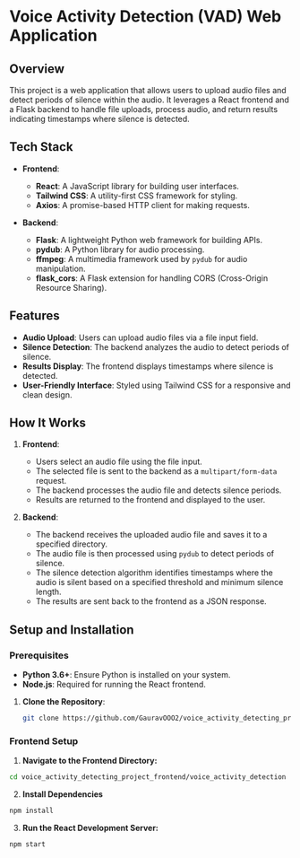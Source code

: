 # Voice Activity Detection (VAD) Web Application

## Overview

This project is a web application that allows users to upload audio files and detect periods of silence within the audio. It leverages a React frontend and a Flask backend to handle file uploads, process audio, and return results indicating timestamps where silence is detected.

## Tech Stack

- **Frontend**: 
  - **React**: A JavaScript library for building user interfaces.
  - **Tailwind CSS**: A utility-first CSS framework for styling.
  - **Axios**: A promise-based HTTP client for making requests.

- **Backend**:
  - **Flask**: A lightweight Python web framework for building APIs.
  - **pydub**: A Python library for audio processing.
  - **ffmpeg**: A multimedia framework used by `pydub` for audio manipulation.
  - **flask_cors**: A Flask extension for handling CORS (Cross-Origin Resource Sharing).

## Features

- **Audio Upload**: Users can upload audio files via a file input field.
- **Silence Detection**: The backend analyzes the audio to detect periods of silence.
- **Results Display**: The frontend displays timestamps where silence is detected.
- **User-Friendly Interface**: Styled using Tailwind CSS for a responsive and clean design.

## How It Works

1. **Frontend**:
   - Users select an audio file using the file input.
   - The selected file is sent to the backend as a `multipart/form-data` request.
   - The backend processes the audio file and detects silence periods.
   - Results are returned to the frontend and displayed to the user.

2. **Backend**:
   - The backend receives the uploaded audio file and saves it to a specified directory.
   - The audio file is then processed using `pydub` to detect periods of silence.
   - The silence detection algorithm identifies timestamps where the audio is silent based on a specified threshold and minimum silence length.
   - The results are sent back to the frontend as a JSON response.

## Setup and Installation

### Prerequisites

- **Python 3.6+**: Ensure Python is installed on your system.
- **Node.js**: Required for running the React frontend.

1. **Clone the Repository**:

   ```bash
   git clone https://github.com/GauravOOO2/voice_activity_detecting_project_frontend.git
   ```

### Frontend Setup

1. **Navigate to the Frontend Directory:**

```bash
cd voice_activity_detecting_project_frontend/voice_activity_detection
```

2. **Install Dependencies**

```bash
npm install
```

3. **Run the React Development Server:**

```bash
npm start
```